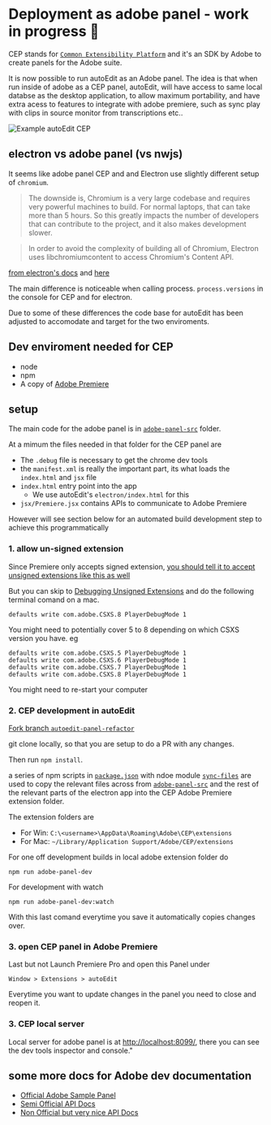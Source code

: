 
# Deployment as adobe panel - work in progress 🚧

CEP stands for [`Common Extensibility Platform`](https://www.adobe.io/apis/creativecloud/cep.html) and it's an SDK by Adobe to create panels for the Adobe suite.

It is now possible to run autoEdit as an Adobe panel. The idea is that when run inside of adobe as a CEP panel, autoEdit, will have access to same local databse as the desktop application, to allow maximum portability, and have extra acess to features to integrate with adobe premiere, such as sync play with clips in source monitor from transcriptions etc..

![Example autoEdit CEP](https://pbs.twimg.com/media/Dkg0waTW4AALCCM.jpg)

<!-- Add list of featues here organised by autoEdit views
- *New transcript*
-  [ ]Upload from local file in premiere browser
- _Jsx function_ - get media selection from premiere browser?

*Transcription show*
-  [ ] play sync
Opens source video from Premiere browser bin into source monitor ( or just from file path)
Mutes autoEdit video
Plays source monitor

- Click on selection marks selection in. Source monitor (?)

Jsx functions - scrub to position + play

Jsx functions - Mark in and out In Source viewer

Jsx functions - load media into source viewer

*Paper edit*
- export paperedit sequence into current ( Eg insert at cursor) or new premier sequence

Jsx functions - create sequence made of clips segments

Jsx functions - preview paper edit sequence ? ( might need to create sequence first)
 -->

## electron vs adobe panel (vs nwjs)

It seems like adobe panel CEP and and Electron use slightly different setup of `chromium`.

> The downside is, Chromium is a very large codebase and requires very powerful machines to build. For normal laptops, that can take more than 5 hours. So this greatly impacts the number of developers that can contribute to the project, and it also makes development slower.

> In order to avoid the complexity of building all of Chromium, Electron uses libchromiumcontent to access Chromium's Content API. 

[from electron's docs](https://electronjs.org/blog/electron-internals-building-chromium-as-a-library) and [here](https://electronjs.org/docs/development/atom-shell-vs-node-webkit)

The main difference is noticeable when calling process. `process.versions` in the console for CEP and for electron.

Due to some of these differences the code base for autoEdit has been adjusted to accomodate and target for the two enviroments.

## Dev enviroment needed for CEP

- node
- npm 
- A copy of [Adobe Premiere](https://www.adobe.com/products/premiere.html)

## setup 

<!-- [Get setup instructions and panel explanation here](https://github.com/pickercenter/autoedit-panel) -->

The main code for the adobe panel is in [`adobe-panel-src`](./adobe-panel-src) folder.

At a mimum the files needed in that folder for the CEP panel are 

- The `.debug` file is necessary to get the chrome dev tools
- the `manifest.xml` is really the important part, its what loads the `index.html` and `jsx` file
- `index.html` entry point into the app
    -  We use autoEdit's `electron/index.html` for this
- `jsx/Premiere.jsx` contains APIs to communicate to Adobe Premiere 


However will see section below for an automated build development step to achieve this programmatically

###  1. allow un-signed extension


Since Premiere only accepts signed extension, [you should tell it to accept unsigned extensions like this as well](https://github.com/Adobe-CEP/CEP-Resources/blob/master/CEP_8.x/Documentation/CEP%208.0%20HTML%20Extension%20Cookbook.md#debugging-unsigned-extensions)

But you can skip to [Debugging Unsigned Extensions](https://github.com/Adobe-CEP/CEP-Resources/blob/master/CEP_8.x/Documentation/CEP%208.0%20HTML%20Extension%20Cookbook.md#debugging-unsigned-extensions) and do the following terminal comand on a mac.


```
defaults write com.adobe.CSXS.8 PlayerDebugMode 1
```

You might need to potentially cover 5 to 8 depending on which CSXS version you have. 
eg 
```
defaults write com.adobe.CSXS.5 PlayerDebugMode 1
defaults write com.adobe.CSXS.6 PlayerDebugMode 1
defaults write com.adobe.CSXS.7 PlayerDebugMode 1
defaults write com.adobe.CSXS.8 PlayerDebugMode 1
```

You might need to re-start your computer 

### 2. CEP development in autoEdit

[Fork branch `autoedit-panel-refactor`](https://github.com/OpenNewsLabs/autoEdit_2/tree/autoedit-panel-refactor)

git clone locally, so that you are setup to do a PR with any changes. 

Then run `npm install`. 

a series of npm scripts in [`package.json`](./package.json) with ndoe module [`sync-files`](https://www.npmjs.com/package/sync-files) are used to copy the relevant files across from [`adobe-panel-src`](./adobe-panel-src) and the rest of the relevant parts of the electron app into the CEP Adobe Premiere extension folder.

The extension folders are 
- For Win: `C:\<username>\AppData\Roaming\Adobe\CEP\extensions`  
- For Mac: `~/Library/Application Support/Adobe/CEP/extensions`  

For one off development builds in local adobe extension folder do

```
npm run adobe-panel-dev
```

For development with watch

```
npm run adobe-panel-dev:watch
```

With this last comand everytime you save it automatically copies changes over.

### 3. open CEP panel in Adobe Premiere 

Last but not Launch Premiere Pro and open this Panel under

```
Window > Extensions > autoEdit
```

Everytime you want to update changes in the panel you need to close and reopen it.

### 3. CEP local server

Local server for adobe panel is at [http://localhost:8099/](http://localhost:8099/), there you can see the dev tools inspector and console."

## some more docs for Adobe dev documentation

- [Official Adobe Sample Panel](https://github.com/Adobe-CEP/Samples/tree/master/PProPanel)
- [Semi Official API Docs](http://ppro.aenhancers.com/)
- [Non Official but very nice API Docs](http://www.brysonmichael.com/premiereapi-home)